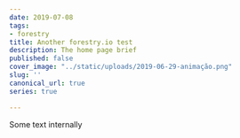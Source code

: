 ```yaml
---
date: 2019-07-08
tags:
- forestry
title: Another forestry.io test
description: The home page brief
published: false
cover_image: "../static/uploads/2019-06-29-animação.png"
slug: ''
canonical_url: true
series: true

---
```

Some text internally